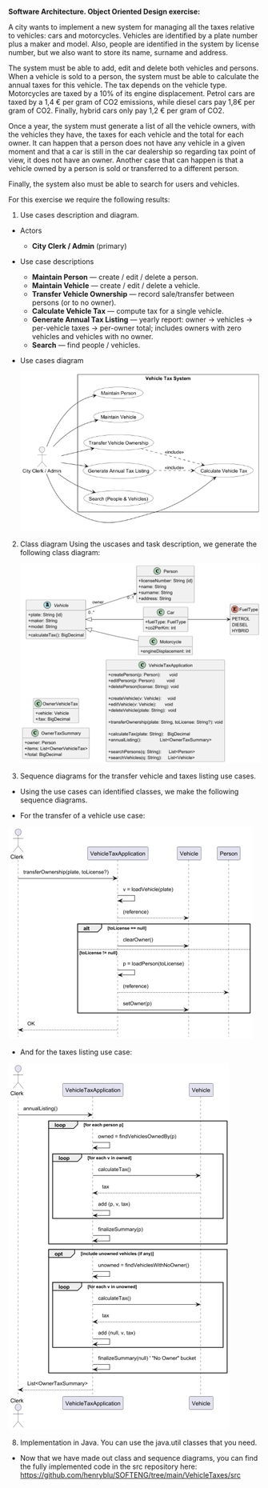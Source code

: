 **Software Architecture. Object Oriented Design exercise:**

A city wants to implement a new system for managing all the taxes relative to vehicles: cars and motorcycles. Vehicles are identified by a plate number plus a maker and model. Also, people are identified in the system by license number, but we also want to store its name, surname and address.

The system must be able to add, edit and delete both vehicles and persons. When a vehicle is sold to a person, the system must be able to calculate the annual taxes for this vehicle. The tax depends on the vehicle type. Motorcycles are taxed by a 10% of its engine displacement. Petrol cars are taxed by a 1,4 € per gram of CO2 emissions, while diesel cars pay 1,8€ per gram of CO2. Finally, hybrid cars only pay 1,2 € per gram of CO2.

Once a year, the system must generate a list of all the vehicle owners, with the vehicles they have, the taxes for each vehicle and the total for each owner. It can happen that a person does not have any vehicle in a given moment and that a car is still in the car dealership so regarding tax point of view, it does not have an owner. Another case that can happen is that a vehicle owned by a person is sold or transferred to a different person.

Finally, the system also must be able to search for users and vehicles.

For this exercise we require the following results:

1. Use cases description and diagram.

* Actors

  * **City Clerk / Admin** (primary)
* Use case descriptions

  * **Maintain Person** — create / edit / delete a person.
  * **Maintain Vehicle** — create / edit / delete a vehicle.
  * **Transfer Vehicle Ownership** — record sale/transfer between persons (or to no owner).
  * **Calculate Vehicle Tax** — compute tax for a single vehicle.
  * **Generate Annual Tax Listing** — yearly report: owner → vehicles → per-vehicle taxes → per-owner total; includes owners with zero vehicles and vehicles with no owner.
  * **Search** — find people / vehicles.
* Use cases diagram

  ![use_case_diagram.png](attributes/use_case_diagram.png)

2. Class diagram
   Using the uscases and task description, we generate the following class diagram:

   ![class_diagram.png](attributes/service_class_diagram.png)
3. Sequence diagrams for the transfer vehicle and taxes listing use cases.

- Using the use cases can identified classes, we make the following sequence diagrams.

- For the transfer of a vehicle use case:

![Transfer_vehicle_use_case](attributes/Transfer_Vehicle_Ownership_SD.png)

- And for the taxes listing use case:

![Annual_Tax_Listing_SD](attributes/Annual_Tax_Listing_SD.png)

8. Implementation in Java. You can use the java.util classes that you need.

- Now that we have made out class and sequence diagrams, you can find the fully implemented code in the src repository here:
   https://github.com/henryblu/SOFTENG/tree/main/VehicleTaxes/src
